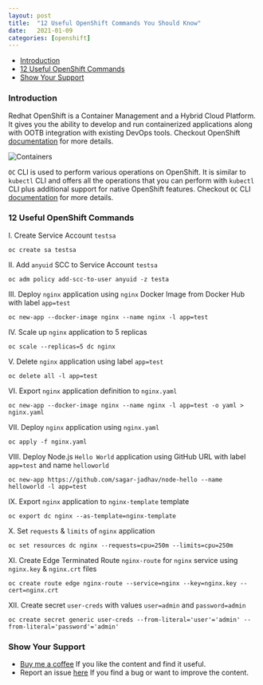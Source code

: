 ```yaml
---
layout: post
title:  "12 Useful OpenShift Commands You Should Know"
date:   2021-01-09
categories: [openshift]
---
```


<!-- ![12 Useful OpenShift Commands You Should Know](https://raw.githubusercontent.com/sagar-jadhav/sagar-jadhav.github.io/master/static/img/_posts/openshift_commands.png) -->

- [Introduction](#introduction)
- [12 Useful OpenShift Commands](#12-useful-openshift-commands)
- [Show Your Support](#show-your-support)

### Introduction

Redhat OpenShift is a Container Management and a Hybrid Cloud Platform. It gives you the ability to develop and run containerized applications along with OOTB integration with existing DevOps tools. Checkout OpenShift [documentation](https://docs.openshift.com/) for more details.

![Containers](https://media.giphy.com/media/cUMNWzWZ5n75LvcCIe/giphy.gif)

`OC` CLI is used to perform various operations on OpenShift. It is similar to `kubectl` CLI and offers all the operations that you can perform with `kubectl` CLI plus additional support for native OpenShift features. Checkout `OC` CLI [documentation](https://docs.openshift.com/container-platform/4.6/cli_reference/openshift_cli/getting-started-cli.html#installing-the-cli) for more details.

### 12 Useful OpenShift Commands

I. Create Service Account `testsa`
````
oc create sa testsa
````
II. Add `anyuid` SCC to Service Account `testsa`
````
oc adm policy add-scc-to-user anyuid -z testa
````
III. Deploy `nginx` application using `nginx` Docker Image from Docker Hub with label `app=test`
````
oc new-app --docker-image nginx --name nginx -l app=test
````
IV. Scale up `nginx` application to 5 replicas
````
oc scale --replicas=5 dc nginx
````
V. Delete `nginx` application using label `app=test`
````
oc delete all -l app=test
````
VI. Export `nginx` application definition to `nginx.yaml`
````
oc new-app --docker-image nginx --name nginx -l app=test -o yaml > nginx.yaml
````
VII. Deploy `nginx` application using `nginx.yaml`
````
oc apply -f nginx.yaml
````
VIII. Deploy Node.js `Hello World` application using GitHub URL with label `app=test` and name `helloworld`
````
oc new-app https://github.com/sagar-jadhav/node-hello --name helloworld -l app=test
````
IX. Export `nginx` application to `nginx-template` template
````
oc export dc nginx --as-template=nginx-template
````
X. Set `requests` & `limits` of `nginx` application
````
oc set resources dc nginx --requests=cpu=250m --limits=cpu=250m
````
XI. Create Edge Terminated Route `nginx-route` for `nginx` service using `nginx.key` & `nginx.crt` files
````
oc create route edge nginx-route --service=nginx --key=nginx.key --cert=nginx.crt
````
XII. Create secret `user-creds` with values `user=admin` and `password=admin`
````
oc create secret generic user-creds --from-literal='user'='admin' --from-literal='password'='admin'
````

### Show Your Support

- [Buy me a coffee](https://www.buymeacoffee.com/sagarjadhv23) If you like the content and find it useful.
- Report an issue [here](https://github.com/developersthought/roadmap/issues/new) If you find a bug or want to improve the content.